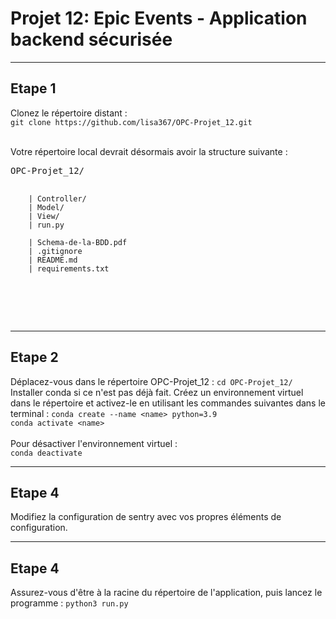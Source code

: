 # Projet 12: Epic Events - Application backend sécurisée
***

## <b>Etape 1</b>
Clonez le répertoire distant : \
`git clone https://github.com/lisa367/OPC-Projet_12.git`

<br>
Votre répertoire local devrait désormais avoir la structure suivante : 
<pre>OPC-Projet_12/

        | Controller/
        | Model/
        | View/          
        | run.py

        | Schema-de-la-BDD.pdf
        | .gitignore
        | README.md
        | requirements.txt
</pre>
<br>
<br>

---

## <b>Etape 2</b>
Déplacez-vous dans le répertoire OPC-Projet_12 : `cd OPC-Projet_12/`
Installer conda si ce n'est pas déjà fait.
Créez un environnement virtuel dans le répertoire et activez-le en utilisant les commandes suivantes dans le terminal : 
`conda create --name <name> python=3.9` \
`conda activate <name>`
<br>
<br>
Pour désactiver l'environnement virtuel : \
`conda deactivate`

---

## <b>Etape 4</b>
Modifiez la configuration de sentry avec vos propres éléments de configuration. 

---

## <b>Etape 4</b>
Assurez-vous d'être à la racine du répertoire de l'application, puis lancez le programme : `python3 run.py`